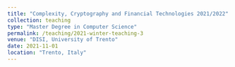 ```yaml
---
title: "Complexity, Cryptography and Financial Technologies 2021/2022"
collection: teaching
type: "Master Degree in Computer Science"
permalink: /teaching/2021-winter-teaching-3
venue: "DISI, University of Trento"
date: 2021-11-01
location: "Trento, Italy"
---
```


